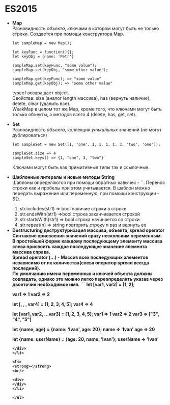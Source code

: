 <h1>
ES2015
</h1>

<ul>
<li>
<strong>Map</strong>
<br/>

<div>
Разновидность <em>объекта</em>, ключами в котором могут быть не только строки. Создается при помощи конструктора Map.

```
let sampleMap = new Map();

let keyFunc = function(){};
let keyObj = {name: 'Petr'}

sampleMap.set(keyFunc, "some value");
sampleMap.set(keyObj, "some other value");

sampleMap.get(keyFunc); => "some value"
sampleMap.get(keyObj); => "some other value"
```
typeof возвращает object.
<br/>
Свойства: size (аналог length массива), has (вернуть наличие), delete, clear (удалить все).
<br/>
WeakMap в целом тот же Map, кроме того, что ключами могут быть только объекты, a методов всего 4 (delete, has, get, set).
</div>
</li>

<li>
<strong>Set</strong>
<br/>

<div>
Разновидность <em>объекта</em>, коллекция <em>уникальных</em> значений (не могут дублироваться)

```
let sampleSet = new Set([1, 'one', 1, 1, 1, 1, 3, 'two', 'one']);

sampleSet.size => 4
sampleSet.keys() => {1, "one", 3, "two"}
```
Ключами могут быть как примитивные типы так и ссылочные.
</div>
</li>

<li>
<strong>Шаблонные литералы и новые методы String</strong>
<br/>

<div>
Шаблоны определяются при помощи обратных кавычек - ``. Перенос строки как и пробелы при этом учитывается.
В шаблон можно передать выражение или переменную, при помощи конструкции - ${}.
<br/>
<ol>
<li>
str.includes(str1) => bool наличие строки в строке
</li>
<li>
str.endsWith(str1) =>bool строка заканчивается строкой
</li>
<li>
str.startsWith(str1) => bool строка начинается со строки
</li>
<li>
str.repeat(n) => string повторить строку n раз и вернуть ее
</li>
</ol>
</div>
</li>

<li>
<strong>Destructuring деструктуризация массива, объекта, spread operator</h2>
<br/>

<div>
Синтаксис присвоения значений сразу нескольким переменным.
В простейшей форме каждому последующему элементу массива слева присвоить каждое последующее значение элемента массива справа.
<br/>
Spread operator (...) - Массив всех последующих элементов независимо от их количества(слева оператор spread всегда последний).
<br/>
По умолчанию имена переменных и ключей объекта должны совпадать,
однако это можно легко переопределить указав через двоеточие необходимое имя.
```
let [var1, var2] = [1, 2];

var1 => 1
var2 => 2

let [, , , var4] = [1, 2, 3, 4, 5];
var4 => 4

let [var1, var2, ...var3] = [1, 2, 3, 4, 5];
var1 => 1
var2 => 2
var3 => ["3", "4", "5"]

let {name, age} = {name: 'Ivan', age: 20};
name => 'Ivan'
age => 20

let {name: userName} = {age: 20, name: 'Ivan'};
userName -> 'Ivan'
```
</div>
</li>

<li>
<strong></strong>
<br/>

<div>
</div>
</li>

</ul>